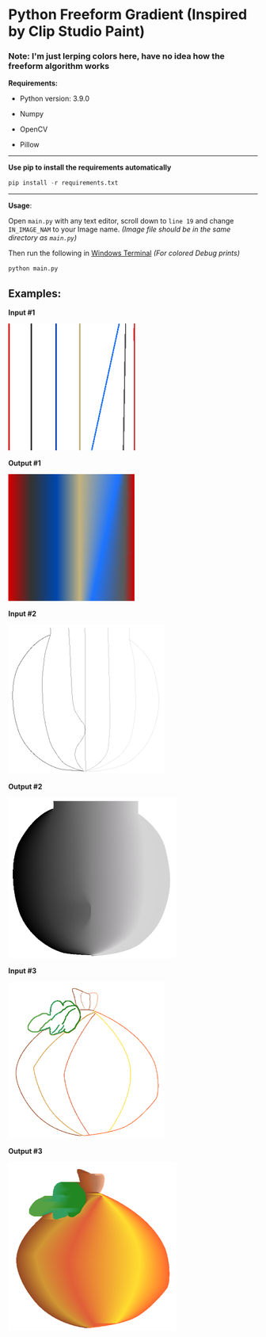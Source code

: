 <h1>Python Freeform Gradient (Inspired by Clip Studio Paint)</h1>
<h3>Note: I'm just lerping colors here, have no idea how the freeform algorithm works</h3>



**Requirements:**

- Python version: 3.9.0

- Numpy

- OpenCV

- Pillow

---

  **Use pip to install the requirements automatically**

```python
pip install -r requirements.txt
```

---

**Usage**:

Open `main.py` with any text editor, scroll down to `line 19` and change `IN_IMAGE_NAM` to your Image name. *(Image file should be in the same directory as `main.py`)*

Then run the following in [Windows Terminal](https://github.com/microsoft/terminal) *(For colored Debug prints)*

```python
python main.py
```

## Examples:

**Input #1**

<img title="Input Image 1" src="imgs\demo_10.png" alt="demo_10.png" width="256">

**Output #1**

<img title="Output Image 1" src="imgs\demo_10_UPDATED.png" alt="demo_10_UPDATED.png" width="256">

**Input #2**

<img title="Input Image 2" src="imgs\Face_Shadow_input.png" alt="Face_Shadow_input.png" width="316">

**Output #2**

<img title="Output Image 2" src="imgs\Face_Shadow_input_UPDATED.png" alt="Face_Shadow_input_UPDATED.png" width="340">

**Input #3**

<img title="Input Image 3" src="imgs\Pumpkin.png" alt="Pumpkin.png" width="316">

**Output #3**

<img title="Output Image 3" src="imgs\Pumpkin_UPDATED.png" alt="Pumpkin_UPDATED.png" width="340">
